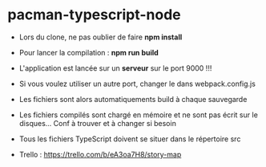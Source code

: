 # pacman-typescript-node

* Lors du clone, ne pas oublier de faire **npm install**
* Pour lancer la compilation : **npm run build**
* L'application est lancée sur un **serveur** sur le port 9000 !!!
* Si vous voulez utiliser un autre port, changer le dans webpack.config.js
* Les fichiers sont alors automatiquements build à chaque sauvegarde
* Les fichiers compilés sont chargé en mémoire et ne sont pas écrit sur le disques... Conf à trouver et à changer si besoin 
* Tous les fichiers TypeScript doivent se situer dans le répertoire src

* Trello : https://trello.com/b/eA3oa7H8/story-map

